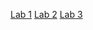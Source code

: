 [Lab 1](https://github.com/odai1990/cookie-stand-admin/pull/2)
[Lab 2](https://github.com/odai1990/cookie-stand-admin/pull/3)
[Lab 3](https://github.com/odai1990/cookie-stand-admin/pull/4)

